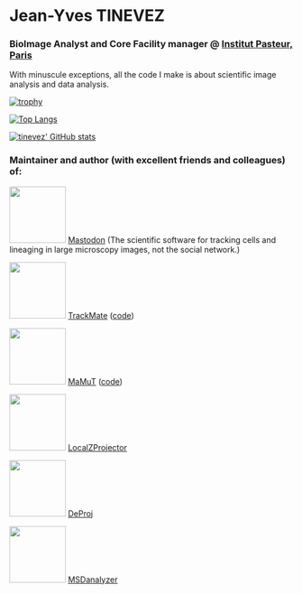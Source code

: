 <h1>Jean-Yves TINEVEZ</h1>
<h3>BioImage Analyst and Core Facility manager @ <a href="https://research.pasteur.fr/en/team/image-analysis-hub/">Institut Pasteur, Paris</a></h3>

With minuscule exceptions, all the code I make is about scientific image analysis and data analysis. 

[![trophy](https://github-profile-trophy.vercel.app/?username=tinevez)](https://github.com/ryo-ma/github-profile-trophy)


[![Top Langs](https://github-readme-stats.vercel.app/api/top-langs/?username=tinevez&layout=compact)](https://github.com/anuraghazra/github-readme-stats)

[![tinevez' GitHub stats](https://github-readme-stats.vercel.app/api?username=tinevez&hide=issues,contribs&show_icons=true)](https://github.com/anuraghazra/github-readme-stats)

<h3>Maintainer and author (with excellent friends and colleagues) of:</h3>

<img src="https://github.com/mastodon-sc/mastodon-documentation/blob/1bb4e313a01a310bd29478842df1405d220fad2b/docs/imgs/Mastodon-logo_jy-01.png" height="100"> [Mastodon](https://github.com/mastodon-sc) (The scientific software for tracking cells and lineaging in large microscopy images, not the social network.)

<img src="https://github.com/trackmate-sc/TrackMate/blob/master/src/main/resources/fiji/plugin/trackmate/gui/images/Logo50x50-color-nofont-72p.png" height="100"> [TrackMate](https://imagej.net/plugins/trackmate/) ([code](https://github.com/trackmate-sc/TrackMate))

<img src="https://imagej.net/media/icons/mamut.png" height="100"> [MaMuT](https://imagej.net/plugins/mamut/) ([code](https://github.com/fiji/MaMuT))

<img src="https://gitlab.pasteur.fr/iah-public/localzprojector/-/raw/master/src/main/resources/fr/pasteur/iah/localzprojector/gui/LocalZProjectorLogo-512-text.png" height="100"> [LocalZProjector](https://gitlab.pasteur.fr/iah-public/localzprojector/-/tree/master)

<img src="https://gitlab.pasteur.fr/iah-public/DeProj/-/raw/master/static/DeProjLogo-512.png" height="100"> [DeProj](https://gitlab.pasteur.fr/iah-public/DeProj/-/tree/master)

<img src="https://tinevez.github.io/msdanalyzer/tutorial/MSDTuto_brownian_02.png" height="100"> [MSDanalyzer](https://tinevez.github.io/msdanalyzer/)


